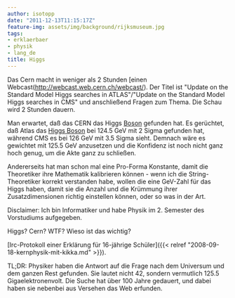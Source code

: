 ```yaml
---
author: isotopp
date: "2011-12-13T11:15:17Z"
feature-img: assets/img/background/rijksmuseum.jpg
tags:
- erklaerbaer
- physik
- lang_de
title: Higgs
---
```

Das Cern macht in weniger als 2 Stunden [einen
Webcast(http://webcast.web.cern.ch/webcast/). Der Titel ist "Update on the
Standard Model Higgs searches in ATLAS"/"Update on the Standard Model Higgs
searches in CMS" und anschließend Fragen zum Thema. Die Schau wird 2 Stunden
dauern.

Man erwartet, daß das CERN das Higgs
[Boson](http://en.wikipedia.org/wiki/Boson) gefunden hat. Es gerüchtet, daß
Atlas das [Higgs Boson](http://en.wikipedia.org/wiki/Higgs_boson) bei 124.5
GeV mit 2 Sigma gefunden hat, während CMS es bei 126 GeV mit 3.5 Sigma
sieht. Demnach wäre es gewichtet mit 125.5 GeV anzusetzen und die Konfidenz
ist noch nicht ganz hoch genug, um die Akte ganz zu schließen.

Andererseits hat man schon mal eine Pro-Forma Konstante, damit die
Theoretiker ihre Mathematik kalibrieren können - wenn ich die
String-Theoretiker korrekt verstanden habe, wollen die eine GeV-Zahl für das
Higgs haben, damit sie die Anzahl und die Krümmung ihrer Zusatzdimensionen
richtig einstellen können, oder so was in der Art.

Disclaimer: Ich bin Informatiker und habe Physik im 2. Semester des
Vorstudiums aufgegeben.

Higgs?  Cern?  WTF?  Wieso ist das wichtig?

[Irc-Protokoll einer Erklärung für 16-jährige Schüler]({{< relref "2008-09-18-kernphysik-mit-kikka.md" >}}).

TL;DR: Physiker haben die Antwort auf die Frage nach dem Universum und dem
ganzen Rest gefunden. Sie lautet nicht 42, sondern vermutlich 125.5
Gigaelektronenvolt. Die Suche hat über 100 Jahre gedauert, und dabei haben
sie nebenbei aus Versehen das Web erfunden.
